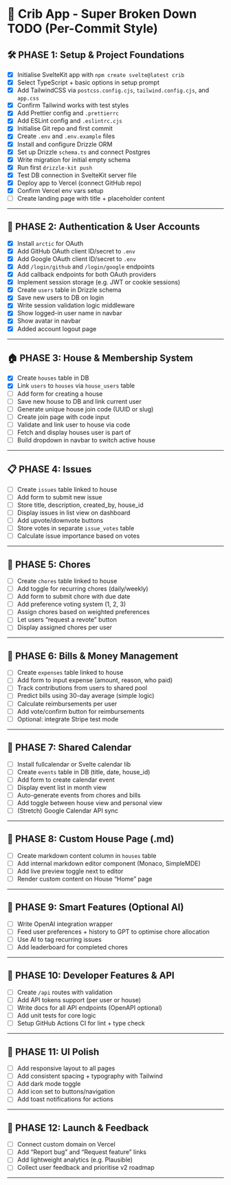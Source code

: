 # 🧱 Crib App - Super Broken Down TODO (Per-Commit Style)

## 🛠️ PHASE 1: Setup & Project Foundations

- [x] Initialise SvelteKit app with `npm create svelte@latest crib`
- [x] Select TypeScript + basic options in setup prompt
- [x] Add TailwindCSS via `postcss.config.cjs`, `tailwind.config.cjs`, and `app.css`
- [x] Confirm Tailwind works with test styles
- [x] Add Prettier config and `.prettierrc`
- [x] Add ESLint config and `.eslintrc.cjs`
- [x] Initialise Git repo and first commit
- [x] Create `.env` and `.env.example` files
- [x] Install and configure Drizzle ORM
- [x] Set up Drizzle `schema.ts` and connect Postgres
- [x] Write migration for initial empty schema
- [x] Run first `drizzle-kit push`
- [x] Test DB connection in SvelteKit server file
- [x] Deploy app to Vercel (connect GitHub repo)
- [x] Confirm Vercel env vars setup
- [ ] Create landing page with title + placeholder content

---

## 👥 PHASE 2: Authentication & User Accounts

- [x] Install `arctic` for OAuth
- [x] Add GitHub OAuth client ID/secret to `.env`
- [x] Add Google OAuth client ID/secret to `.env`
- [x] Add `/login/github` and `/login/google` endpoints
- [x] Add callback endpoints for both OAuth providers
- [x] Implement session storage (e.g. JWT or cookie sessions)
- [x] Create `users` table in Drizzle schema
- [x] Save new users to DB on login
- [x] Write session validation logic middleware
- [x] Show logged-in user name in navbar
- [x] Show avatar in navbar
- [x] Added account logout page

---

## 🏠 PHASE 3: House & Membership System

- [x] Create `houses` table in DB
- [x] Link `users` to `houses` via `house_users` table
- [ ] Add form for creating a house
- [ ] Save new house to DB and link current user
- [ ] Generate unique house join code (UUID or slug)
- [ ] Create join page with code input
- [ ] Validate and link user to house via code
- [ ] Fetch and display houses user is part of
- [ ] Build dropdown in navbar to switch active house

---

## 📋 PHASE 4: Issues

- [ ] Create `issues` table linked to house
- [ ] Add form to submit new issue
- [ ] Store title, description, created_by, house_id
- [ ] Display issues in list view on dashboard
- [ ] Add upvote/downvote buttons
- [ ] Store votes in separate `issue_votes` table
- [ ] Calculate issue importance based on votes

---

## 🧼 PHASE 5: Chores

- [ ] Create `chores` table linked to house
- [ ] Add toggle for recurring chores (daily/weekly)
- [ ] Add form to submit chore with due date
- [ ] Add preference voting system (1, 2, 3)
- [ ] Assign chores based on weighted preferences
- [ ] Let users “request a revote” button
- [ ] Display assigned chores per user

---

## 💸 PHASE 6: Bills & Money Management

- [ ] Create `expenses` table linked to house
- [ ] Add form to input expense (amount, reason, who paid)
- [ ] Track contributions from users to shared pool
- [ ] Predict bills using 30-day average (simple logic)
- [ ] Calculate reimbursements per user
- [ ] Add vote/confirm button for reimbursements
- [ ] Optional: integrate Stripe test mode

---

## 📆 PHASE 7: Shared Calendar

- [ ] Install fullcalendar or Svelte calendar lib
- [ ] Create `events` table in DB (title, date, house_id)
- [ ] Add form to create calendar event
- [ ] Display event list in month view
- [ ] Auto-generate events from chores and bills
- [ ] Add toggle between house view and personal view
- [ ] (Stretch) Google Calendar API sync

---

## 📄 PHASE 8: Custom House Page (.md)

- [ ] Create markdown content column in `houses` table
- [ ] Add internal markdown editor component (Monaco, SimpleMDE)
- [ ] Add live preview toggle next to editor
- [ ] Render custom content on House “Home” page

---

## 🧠 PHASE 9: Smart Features (Optional AI)

- [ ] Write OpenAI integration wrapper
- [ ] Feed user preferences + history to GPT to optimise chore allocation
- [ ] Use AI to tag recurring issues
- [ ] Add leaderboard for completed chores

---

## 🔐 PHASE 10: Developer Features & API

- [ ] Create `/api` routes with validation
- [ ] Add API tokens support (per user or house)
- [ ] Write docs for all API endpoints (OpenAPI optional)
- [ ] Add unit tests for core logic
- [ ] Setup GitHub Actions CI for lint + type check

---

## 🎨 PHASE 11: UI Polish

- [ ] Add responsive layout to all pages
- [ ] Add consistent spacing + typography with Tailwind
- [ ] Add dark mode toggle
- [ ] Add icon set to buttons/navigation
- [ ] Add toast notifications for actions

---

## 🚀 PHASE 12: Launch & Feedback

- [ ] Connect custom domain on Vercel
- [ ] Add “Report bug” and “Request feature” links
- [ ] Add lightweight analytics (e.g. Plausible)
- [ ] Collect user feedback and prioritise v2 roadmap

---

